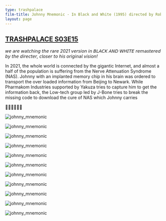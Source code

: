 ```yaml
---
type: trashpalace
film-title: Johnny Mnemonic - In Black and White (1995) directed by Robert Longo
layout: page
---
```


## [TRASHPALACE S03E15]({{page.url}})

_𝘸𝘦 𝘢𝘳𝘦 𝘸𝘢𝘵𝘤𝘩𝘪𝘯𝘨 𝘵𝘩𝘦 𝘳𝘢𝘳𝘦 2021 𝘷𝘦𝘳𝘴𝘪𝘰𝘯 𝘪𝘯 𝘉𝘓𝘈𝘊𝘒 𝘈𝘕𝘋 𝘞𝘏𝘐𝘛𝘌 𝘳𝘦𝘮𝘢𝘴𝘵𝘦𝘳𝘦𝘥 𝘣𝘺 𝘵𝘩𝘦 𝘥𝘪𝘳𝘦𝘤𝘵𝘦𝘳, 𝘤𝘭𝘰𝘴𝘦𝘳 𝘵𝘰 𝘩𝘪𝘴 𝘰𝘳𝘪𝘨𝘪𝘯𝘢𝘭 𝘷𝘪𝘴𝘪𝘰𝘯!_

In 2021, the whole world is connected by the gigantic Internet, and almost a half of the population is suffering from the Nerve Attenuation Syndrome (NAS). Johnny with an implanted memory chip in his brain was ordered to transport the over loaded information from Beijing to Newark. While Pharmakom Industries supported by Yakuza tries to capture him to get the information back, the Low-tech group led by J-Bone tries to break the missing code to download the cure of NAS which Johnny carries

💾🤯💾🤯💾🤯

![johnny_mnemonic](/images/trashpalace/S03/johnny_mnemonic_poster.jpg)

![johnny_mnemonic](/images/trashpalace/S03/johnny_mnemonic_01.png)

![johnny_mnemonic](/images/trashpalace/S03/johnny_mnemonic_02.png)

![johnny_mnemonic](/images/trashpalace/S03/johnny_mnemonic_03.png)

![johnny_mnemonic](/images/trashpalace/S03/johnny_mnemonic_04.png)

![johnny_mnemonic](/images/trashpalace/S03/johnny_mnemonic_05.png)

![johnny_mnemonic](/images/trashpalace/S03/johnny_mnemonic_06.png)

![johnny_mnemonic](/images/trashpalace/S03/johnny_mnemonic_07.png)

![johnny_mnemonic](/images/trashpalace/S03/johnny_mnemonic_08.png)

![johnny_mnemonic](/images/trashpalace/S03/johnny_mnemonic_09.png)

![johnny_mnemonic](/images/trashpalace/S03/johnny_mnemonic_10.png)
